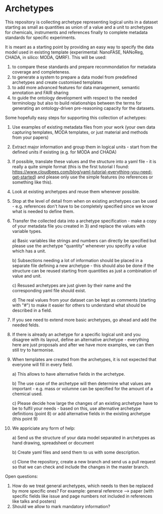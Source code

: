 # Archetypes

This repository is collecting archetype representing logical units in a dataset starting as small as quantities as union of a value and a unit to archetypes for chemicals, instruments and references finally to complete metadata standards for specific experiments.

It is meant as a starting point by providing an easy way to specify the data model used in existing template (experimental: NanoFASE, NANoReg, CHADA, in silico: MODA, QMRF). This will be used:
1) to compare these standards and prepare recommondation for metadata coverage and completeness.
2) to generate a system to prepare a data model from predefined archetypes and create customised templates
3) to add more advanced features for data management, semantic annotation and FAIR sharing
4) to guide the ontology development with respect to the needed terminology but also to build relationships between the terms for generating an ontology-driven pre-reasoning capacity for the datasets.

Some hopefully easy steps for supporting this collection of achetypes:
1) Use examples of existing metadata files from your work (your own data capturing templates, MODA templates, or just material and methods from your papers)
2) Extract major information and group them in logical units - start from the defined units if existing (e.g. for MODA and CHADA)
3) If possible, translate these values and the structure into a yaml file - it is really a quite simple format (this is the first tutorial I found: https://www.cloudbees.com/blog/yaml-tutorial-everything-you-need-get-started) and please only use the simple features (no references or something like this).
4) Look at existing archetypes and reuse them whenever possible.
5) Stop at the level of detail from when on existing archetypes can be used - e.g. references don't have to be completely specified since we know what is needed to define them.
6) Transfer the collected data into a archetype specification - make a copy of your metadata file you created in 3) and replace the values with variable types.

    a) Basic variables like strings and numbers can directly be specified but please use the archetype "quantity" whenever you specifiy a value which has a unit.

    b) Subsections needing a lot of information should be placed in a separate file defining a new archetype - this should also be done if the structure can be reused starting from quantities as just a combination of value and unit.

    c) Resused archetypes are just given by their name and the corresponding yaml file should exist.

    d) The real values from your dataset can be kept as comments (starting with "#") to make it easier for others to understand what should be described in a field. 
7) If you see need to extend more basic archetypes, go ahead and add the needed felds.
8) If there is already an achetype for a specific logical unit and you disagree with its layout, define an alternative archetype - everything here are just proposals and after we have more examples, we can then still try to harmonise.
9) When templates are created from the archetypes, it is not expected that everyone will fill in every field.

    a) This allows to have alternative fields in the archetype.

    b) The use case of the archetype will then determine what values are important - e.g. mass or volumne can be specified for the amount of a chemical used.

    c) Please decide how large the changes of an existing archetype have to be to fulfil your needs - based on this, use alternative archetype definitions (point 8) or add alternative fields in the existing archetype (this point 9)
10) We appriciate any form of help:

    a) Send us the structure of your data model separated in archetypes as hand drawing, spreadsheet or document
 
    b) Create yaml files and send them to us with some description.

    c) Clone the repository, create a new branch and send us a pull request so that we can check and include the changes in the master branch.


Open questions:
1) How do we treat general archetypes, which needs to then be replaced by more specific ones? For example: general reference --> paper (with specific fields like issue and page numbers not included in references like talks and posters)
2) Should we allow to mark mandatory information?
